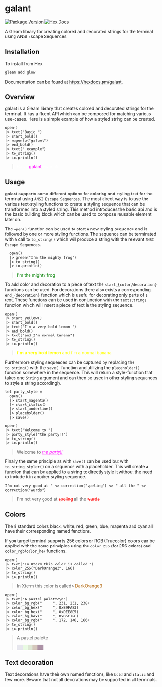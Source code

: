# galant

[![Package Version](https://img.shields.io/hexpm/v/galant)](https://hex.pm/packages/galant)
[![Hex Docs](https://img.shields.io/badge/hex-docs-ffaff3)](https://hexdocs.pm/galant/)

 A Gleam library for creating colored and decorated strings for the terminal using ANSI Escape Sequences

## Installation

To install from Hex

```sh
gleam add glow
```

Documentation can be found at <https://hexdocs.pm/galant>.

## Overview

galant is a Gleam library that creates colored and decorated strings for the terminal. It has a fluent API which can be composed for matching various use-cases. Here is a simple example of how a styled string can be created.

```gleam
open()
|> text("Basic ")
|> start_bold()
|> magenta("galant")
|> end_bold()
|> text(" example")
|> to_string()
|> io.println()
```

><span style="color:white">Basic </span><span style="color:magenta">galant</span><span style="color:white"> example</span>

## Usage

galant supports some different options for coloring and styling text for the terminal using `ANSI Escape Sequences`. The most direct way is to use the various text-styling functions to create a styling sequence that can be transformed into a styled string. This method introduces the basic api and is the basic building block which can be used to compose reusable element later on.

The `open()` function can be used to start a new styling sequence and is followed by one or more styling functions. The sequence can be terminated with a call to `to_string()` which will produce a string with the relevant `ANSI Escape Sequences`.

```gleam
  open()
  |> green("I'm the mighty frog")
  |> to_string()
  |> io.println()
```
> <span style="color:green">I'm the mighty frog</span>

To add color and decoration to a piece of text the `start_{color/decoration}` functions can be used. For decorations there also exists a corresponding `end_{decoration}` function which is useful for decorating only parts of a text. These functions can be used in conjunction with the `text(String)` function which will insert a piece of text in the styling sequence.

```gleam
open()
|> start_yellow()
|> start_bold()
|> text("I'm a very bold lemon ")
|> end_bold()
|> text("and I'm normal banana")
|> to_string()
|> io.println()
```

> <span style="color:yellow;font-weight:bold">I'm a very bold lemon <span style="font-weight:normal">and I'm a normal banana</span></span>

Furthermore styling sequences can be captured by replacing the `to_string()` with the `save()` function and utilizing the `placeholder()` function somewhere in the sequence. This will return a style-function that takes one `String` argument and can then be used in other styling sequences to style a string accordingly.

```gleam
let party_style =
  open()
  |> start_magenta()
  |> start_italic()
  |> start_underline()
  |> placeholder()
  |> save()

open()
|> text("Welcome to ")
|> party_style("the party!!")
|> to_string()
|> io.println()
```

> Welcome to <span style="color:magenta;font-style:italic;text-decoration:underline">the party!!</span>

Finally the same principle as with `save()` can be used but with `to_string_styler()` on a sequence with a placeholder. This will create a function that can be applied to a string to directly style it without the need to include it in another styling sequence.

```gleam
I'm not very good at " <> correction("speling") <> " all the " <> correction("wurds")
```

> I'm not very good at <span style="color:red;text-decoration:line-through">speling</span> all the <span style="color:red;text-decoration:line-through">wurds</span>

## Colors
The 8 standard colors black, white, red, green, blue, magenta and cyan all have their corresponding named functions.

If you target terminal supports 256 colors or RGB (Truecolor) colors can be applied with the same principles using the `color_256` (for 256 colors) and `color_rgb`/`color_hex` functions.

```gleam
open()
|> text("In Xterm this color is called ")
|> color_256("DarkOrange3", 166)
|> to_string()
|> io.println()
```

> In Xterm this color is called> <span style="color:rgb(175,95,0)">DarkOrange3</span>

```gleam
open()
|> text("A pastel palette\n")
|> color_bg_rgb("     ", 231, 231, 238)
|> color_bg_hex("     ", 0xE9FAE3)
|> color_bg_hex("     ", 0xDEE8D5)
|> color_bg_hex("     ", 0xD5C7BC)
|> color_bg_rgb("     ", 172, 146, 166)
|> to_string()
|> io.println()
```

> A pastel palette
>
> <span style="background-color:rgb(231,231,238)">&nbsp;&nbsp;&nbsp;&nbsp;&nbsp;</span><span style="background-color:#E9FAE3">&nbsp;&nbsp;&nbsp;&nbsp;</span><span style="background-color:#DEE8D5">&nbsp;&nbsp;&nbsp;&nbsp;</span><span style="background-color:#D5C7BC">&nbsp;&nbsp;&nbsp;&nbsp;</span><span style="background-color:rgb(172,146,166)">&nbsp;&nbsp;&nbsp;&nbsp;&nbsp;</span>

## Text decoration
Text decorations have their own named functions, like `bold` and `italic` and few more. Beware that not all decorations may be supported in all terminals.